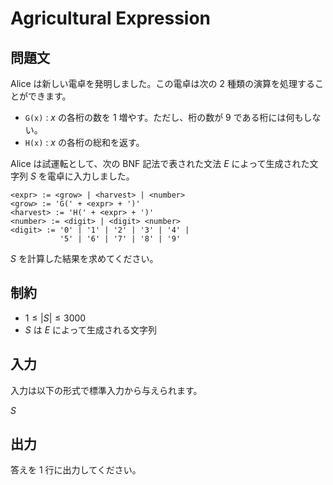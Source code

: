 # Agricultural Expression

## 問題文

Alice は新しい電卓を発明しました。この電卓は次の $2$ 種類の演算を処理することができます。

- `G(x)` : $x$ の各桁の数を $1$ 増やす。ただし、桁の数が $9$ である桁には何もしない。
- `H(x)` : $x$ の各桁の総和を返す。

Alice は試運転として、次の BNF 記法で表された文法 $E$ によって生成された文字列 $S$ を電卓に入力しました。

```
<expr> := <grow> | <harvest> | <number>
<grow> := 'G(' + <expr> + ')'
<harvest> := 'H(' + <expr> + ')'
<number> := <digit> | <digit> <number>
<digit> := '0' | '1' | '2' | '3' | '4' |
           '5' | '6' | '7' | '8' | '9'
```

$S$ を計算した結果を求めてください。

## 制約

- $1 \le |S| \le 3000$
- $S$ は $E$ によって生成される文字列

## 入力

入力は以下の形式で標準入力から与えられます。

<div class="code-math">

$S$

</div>

## 出力

答えを $1$ 行に出力してください。